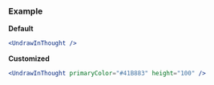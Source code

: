 ### Example

**Default**
```jsx
<UndrawInThought />
```

**Customized**
```jsx
<UndrawInThought primaryColor="#41B883" height="100" />
```
